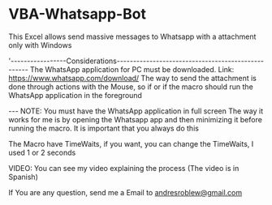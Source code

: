 # VBA-Whatsapp-Bot
This Excel allows send massive messages to Whatsapp with a attachment only with Windows


'-----------------Considerations---------------------------------------------------
The WhatsApp application for PC must be downloaded. Link: https://www.whatsapp.com/download/
The way to send the attachment is done through actions with the Mouse,
so if or if the macro should run the WhatsApp application in the foreground

--- NOTE: You must have the WhatsApp application in full screen
The way it works for me is by opening the Whatsapp app and then minimizing it before running the macro. 
It is important that you always do this

The Macro have TimeWaits, if you want, you can change the TimeWaits, I used 1 or 2 seconds

VIDEO: You can see my video explaining the process (The video is in Spanish)

If You are any question, send me a Email to andresroblew@gmail.com
